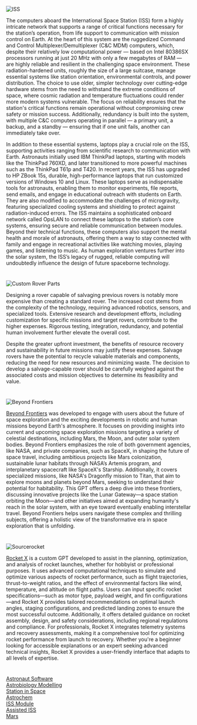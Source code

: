 ![ISS](https://github.com/user-attachments/assets/377f736d-3391-40a4-9b74-ccaba940c2d5)

The computers aboard the International Space Station (ISS) form a highly intricate network that supports a range of critical functions necessary for the station’s operation, from life support to communication with mission control on Earth. At the heart of this system are the ruggedized Command and Control Multiplexer/Demultiplexer (C&C MDM) computers, which, despite their relatively low computational power — based on Intel 80386SX processors running at just 20 MHz with only a few megabytes of RAM — are highly reliable and resilient in the challenging space environment. These radiation-hardened units, roughly the size of a large suitcase, manage essential systems like station orientation, environmental controls, and power distribution. The choice to use older, simpler technology over cutting-edge hardware stems from the need to withstand the extreme conditions of space, where cosmic radiation and temperature fluctuations could render more modern systems vulnerable. The focus on reliability ensures that the station's critical functions remain operational without compromising crew safety or mission success. Additionally, redundancy is built into the system, with multiple C&C computers operating in parallel — a primary unit, a backup, and a standby — ensuring that if one unit fails, another can immediately take over.

In addition to these essential systems, laptops play a crucial role on the ISS, supporting activities ranging from scientific research to communication with Earth. Astronauts initially used IBM ThinkPad laptops, starting with models like the ThinkPad 760XD, and later transitioned to more powerful machines such as the ThinkPad T61p and T420. In recent years, the ISS has upgraded to HP ZBook 15s, durable, high-performance laptops that run customized versions of Windows 10 and Linux. These laptops serve as indispensable tools for astronauts, enabling them to monitor experiments, file reports, send emails, and engage in educational outreach with students on Earth. They are also modified to accommodate the challenges of microgravity, featuring specialized cooling systems and shielding to protect against radiation-induced errors. The ISS maintains a sophisticated onboard network called OpsLAN to connect these laptops to the station’s core systems, ensuring secure and reliable communication between modules. Beyond their technical functions, these computers also support the mental health and morale of astronauts, offering them a way to stay connected with family and engage in recreational activities like watching movies, playing games, and listening to music. As human exploration ventures further into the solar system, the ISS’s legacy of rugged, reliable computing will undoubtedly influence the design of future spaceborne technology.

#

![Custom Rover Parts](https://github.com/user-attachments/assets/9c7abd41-eee1-4557-a89b-67ad6dc891aa)

Designing a rover capable of salvaging previous rovers is notably more expensive than creating a standard rover. The increased cost stems from the complexity of the technology, requiring advanced robotics, sensors, and specialized tools. Extensive research and development efforts, including customization for specific missions and target rovers, contribute to the higher expenses. Rigorous testing, integration, redundancy, and potential human involvement further elevate the overall cost.

Despite the greater upfront investment, the benefits of resource recovery and sustainability in future missions may justify these expenses. Salvage rovers have the potential to recycle valuable materials and components, reducing the need for new resources and minimizing waste. The decision to develop a salvage-capable rover should be carefully weighed against the associated costs and mission objectives to determine its feasibility and value.

#

![Beyond Frontiers](https://github.com/user-attachments/assets/5d9c3050-7cde-4b03-840b-09c010a84f45)

[Beyond Frontiers](https://chatgpt.com/g/g-67729e30f8b08191b3da2f0463a154c7-beyond-frontiers) was developed to engage with users about the future of space exploration and the exciting developments in robotic and human missions beyond Earth's atmosphere. It focuses on providing insights into current and upcoming space exploration missions targeting a variety of celestial destinations, including Mars, the Moon, and outer solar system bodies. Beyond Frontiers emphasizes the role of both government agencies, like NASA, and private companies, such as SpaceX, in shaping the future of space travel, including ambitious projects like Mars colonization, sustainable lunar habitats through NASA’s Artemis program, and interplanetary spacecraft like SpaceX's Starship. Additionally, it covers specialized missions, like NASA's Dragonfly mission to Titan, that aim to explore moons and planets beyond Mars, seeking to understand their potential for habitability. This GPT offers a deep dive into these frontiers, discussing innovative projects like the Lunar Gateway—a space station orbiting the Moon—and other initiatives aimed at expanding humanity's reach in the solar system, with an eye toward eventually enabling interstellar travel. Beyond Frontiers helps users navigate these complex and thrilling subjects, offering a holistic view of the transformative era in space exploration that is unfolding.

#

![Sourcerocket](https://github.com/user-attachments/assets/259ea091-a2bc-4662-b48e-3e586e6c0217)

[Rocket X](https://chatgpt.com/g/g-6777882825a48191acbc23268a64844d-rocket-x) is a custom GPT developed to assist in the planning, optimization, and analysis of rocket launches, whether for hobbyist or professional purposes. It uses advanced computational techniques to simulate and optimize various aspects of rocket performance, such as flight trajectories, thrust-to-weight ratios, and the effect of environmental factors like wind, temperature, and altitude on flight paths. Users can input specific rocket specifications—such as motor type, payload weight, and fin configurations—and Rocket X provides tailored recommendations on optimal launch angles, staging configurations, and predicted landing zones to ensure the most successful outcome. Additionally, it offers detailed guidance on rocket assembly, design, and safety considerations, including regional regulations and compliance. For professionals, Rocket X integrates telemetry systems and recovery assessments, making it a comprehensive tool for optimizing rocket performance from launch to recovery. Whether you're a beginner looking for accessible explanations or an expert seeking advanced technical insights, Rocket X provides a user-friendly interface that adapts to all levels of expertise.

#

[Astronaut Software](https://chatgpt.com/g/g-F89U0wJa0-astronaut-software)
<br>
[Astrobiology Modelling](https://chatgpt.com/g/g-675ea3ac6b588191b85fb518b3e7a640-astrobiology-modelling)
<br>
[Station in Space](https://chatgpt.com/g/g-RhQ7LG2GQ-station-in-space)
<br>
[Astrochem](https://chatgpt.com/g/g-67e85194e1ec8191ae8b6371778e78c8-astrochem)
<br>
[ISS Module](https://chatgpt.com/g/g-6776da708084819182e560df751a84fa-iss-module)
<br>
[Assisted ISS](https://chatgpt.com/g/g-67aff86c79a88191b6d03e496c9e3080-assisted-iss)
<br>
[Mars](https://chatgpt.com/g/g-aLfw9aF2J-mars)
